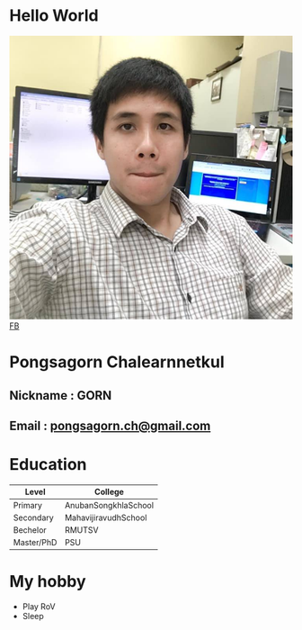 # Hello World
![MyPic](images/myPhoto.jpg)
[FB](https://www.facebook.com/fastalways)
# Pongsagorn Chalearnnetkul
## Nickname : GORN
## Email : pongsagorn.ch@gmail.com
# Education
| Level | College |
| --------- | ---------- |
|   Primary   |    AnubanSongkhlaSchool   |
|   Secondary   |    MahavijiravudhSchool   |
|   Bechelor   |   RMUTSV    |
|   Master/PhD   |    PSU   |
# My hobby
* Play RoV
* Sleep
